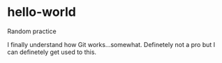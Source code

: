 # hello-world
Random practice

I finally understand how Git works...somewhat. Definetely not a pro but I can definetely get used to this.
